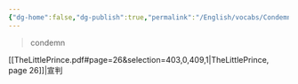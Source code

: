 ```yaml
---
{"dg-home":false,"dg-publish":true,"permalink":"/English/vocabs/Condemn/","dgPassFrontmatter":true}
---
```



> condemn

[[TheLittlePrince.pdf#page=26&selection=403,0,409,1|TheLittlePrince, page 26]]|宣判
